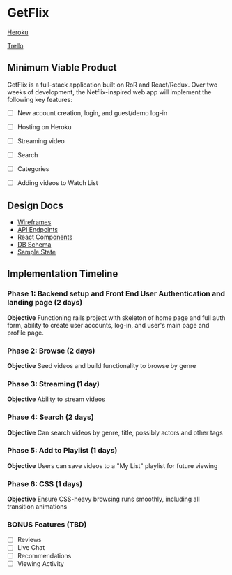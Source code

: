 # GetFlix

[Heroku][heroku]

[Trello][trello]

[trello]: https://trello.com/b/Pkp5ruxr/getflix-app
[heroku]: https://www.heroku.com/

## Minimum Viable Product
GetFlix is a full-stack application built on RoR and React/Redux. Over two weeks of development, the Netflix-inspired web app will implement the following key features:

- [ ] New account creation, login, and guest/demo log-in
- [ ] Hosting on Heroku
- [ ] Streaming video
- [ ] Search
- [ ] Categories
- [ ] Adding videos to Watch List


## Design Docs
* [Wireframes][wireframes]
* [API Endpoints][api]
* [React Components][components]
* [DB Schema][schema]
* [Sample State][state]

[wireframes]: ./wireframes
[api]: ./api-endpoints.md
[schema]: ./schema.md
[components]: ./component-hierarchy.md
[state]: ./sample-state.md

## Implementation Timeline
### Phase 1: Backend setup and Front End User Authentication and landing page (2 days)

**Objective** Functioning rails project with skeleton of home page and full auth form, ability to create user accounts, log-in, and user's main page and profile page.

### Phase 2: Browse (2 days)

**Objective** Seed videos and build functionality to browse by genre

### Phase 3: Streaming (1 day)

**Objective** Ability to stream videos

### Phase 4: Search (2 days)

**Objective** Can search videos by genre, title, possibly actors and other tags

### Phase 5: Add to Playlist (1 days)

**Objective** Users can save videos to a "My List" playlist for future viewing

### Phase 6: CSS (1 days)

**Objective** Ensure CSS-heavy browsing runs smoothly, including all transition animations

### BONUS Features (TBD)
- [ ] Reviews
- [ ] Live Chat
- [ ] Recommendations
- [ ] Viewing Activity
